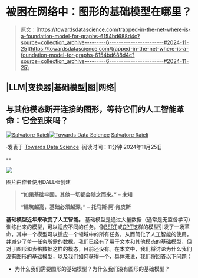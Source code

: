# 被困在网络中：图形的基础模型在哪里？

> 原文：[https://towardsdatascience.com/trapped-in-the-net-where-is-a-foundation-model-for-graphs-6154bd688d4c?source=collection_archive---------6-----------------------#2024-11-25](https://towardsdatascience.com/trapped-in-the-net-where-is-a-foundation-model-for-graphs-6154bd688d4c?source=collection_archive---------6-----------------------#2024-11-25)

## |LLM|变换器|基础模型|图|网络|

## 与其他模态断开连接的图形，等待它们的人工智能革命：它会到来吗？

[](https://salvatore-raieli.medium.com/?source=post_page---byline--6154bd688d4c--------------------------------)[![Salvatore Raieli](../Images/6bb4520e2df40d20283e7283141b5e06.png)](https://salvatore-raieli.medium.com/?source=post_page---byline--6154bd688d4c--------------------------------)[](https://towardsdatascience.com/?source=post_page---byline--6154bd688d4c--------------------------------)[![Towards Data Science](../Images/a6ff2676ffcc0c7aad8aaf1d79379785.png)](https://towardsdatascience.com/?source=post_page---byline--6154bd688d4c--------------------------------) [Salvatore Raieli](https://salvatore-raieli.medium.com/?source=post_page---byline--6154bd688d4c--------------------------------)

·发表于 [Towards Data Science](https://towardsdatascience.com/?source=post_page---byline--6154bd688d4c--------------------------------) ·阅读时间：11分钟·2024年11月25日

--

![](../Images/e836676ce85496ae680dd31eac59e92f.png)

图片由作者使用DALL-E创建

> **“如果基础牢固，其他一切都会随之而来。”** – **未知**
> 
> **“建筑越高，基础必须越深。”** – **托马斯·阿·肯皮斯**

**基础模型近年来改变了人工智能。** 基础模型是通过大量数据（通常是无监督学习）训练出来的模型，可以适应不同的任务。像[BERT](https://it.wikipedia.org/wiki/BERT)或[GPT](https://en.wikipedia.org/wiki/Generative_pre-trained_transformer)这样的模型引发了一场革命，其中一个模型可以适应一个领域中的所有任务，从而简化了人工智能的使用，并减少了单一任务所需的数据。我们已经有了用于文本和其他模态的基础模型，但对于图形和表格数据这样的模态，目前还没有。在本文中，我们将讨论为什么我们没有图形的基础模型，以及我们如何获得一个，具体来说，我们将回答以下问题：

+   为什么我们需要图形的基础模型？为什么我们没有图形的基础模型？
